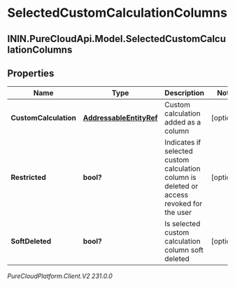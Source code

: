 # SelectedCustomCalculationColumns

## ININ.PureCloudApi.Model.SelectedCustomCalculationColumns

## Properties

|Name | Type | Description | Notes|
|------------ | ------------- | ------------- | -------------|
| **CustomCalculation** | [**AddressableEntityRef**](AddressableEntityRef) | Custom calculation added as a column | [optional] |
| **Restricted** | **bool?** | Indicates if selected custom calculation column is deleted or access revoked for the user | [optional] |
| **SoftDeleted** | **bool?** | Is selected custom calculation column soft deleted | [optional] |



_PureCloudPlatform.Client.V2 231.0.0_
